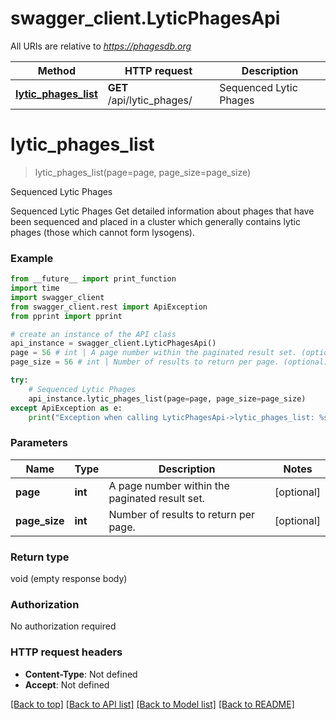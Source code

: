 # swagger_client.LyticPhagesApi

All URIs are relative to *https://phagesdb.org*

Method | HTTP request | Description
------------- | ------------- | -------------
[**lytic_phages_list**](LyticPhagesApi.md#lytic_phages_list) | **GET** /api/lytic_phages/ | Sequenced Lytic Phages


# **lytic_phages_list**
> lytic_phages_list(page=page, page_size=page_size)

Sequenced Lytic Phages

Sequenced Lytic Phages  Get detailed information about phages that have been sequenced and placed in a cluster which generally contains lytic phages (those which cannot form lysogens).

### Example
```python
from __future__ import print_function
import time
import swagger_client
from swagger_client.rest import ApiException
from pprint import pprint

# create an instance of the API class
api_instance = swagger_client.LyticPhagesApi()
page = 56 # int | A page number within the paginated result set. (optional)
page_size = 56 # int | Number of results to return per page. (optional)

try:
    # Sequenced Lytic Phages
    api_instance.lytic_phages_list(page=page, page_size=page_size)
except ApiException as e:
    print("Exception when calling LyticPhagesApi->lytic_phages_list: %s\n" % e)
```

### Parameters

Name | Type | Description  | Notes
------------- | ------------- | ------------- | -------------
 **page** | **int**| A page number within the paginated result set. | [optional] 
 **page_size** | **int**| Number of results to return per page. | [optional] 

### Return type

void (empty response body)

### Authorization

No authorization required

### HTTP request headers

 - **Content-Type**: Not defined
 - **Accept**: Not defined

[[Back to top]](#) [[Back to API list]](../README.md#documentation-for-api-endpoints) [[Back to Model list]](../README.md#documentation-for-models) [[Back to README]](../README.md)

